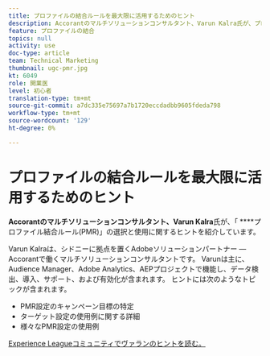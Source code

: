 ```yaml
---
title: プロファイルの結合ルールを最大限に活用するためのヒント
description: Accorantのマルチソリューションコンサルタント、Varun Kalra氏が、プロファイル結合ルール(PMR)の選択と使用に関するヒントを提供しています。
feature: プロファイルの結合
topics: null
activity: use
doc-type: article
team: Technical Marketing
thumbnail: ugc-pmr.jpg
kt: 6049
role: 開業医
level: 初心者
translation-type: tm+mt
source-git-commit: a7dc335e75697a7b1720eccdadbb9605fdeda798
workflow-type: tm+mt
source-wordcount: '129'
ht-degree: 0%

---
```



# プロファイルの結合ルールを最大限に活用するためのヒント

**Accorantのマルチソリューションコンサルタント、Varun Kalra**&#x200B;氏が、「 ****&#x200B;プロファイル結合ルール(PMR)」の選択と使用に関するヒントを紹介しています。

Varun Kalraは、シドニーに拠点を置くAdobeソリューションパートナー — Accorantで働くマルチソリューションコンサルタントです。 Varunは主に、Audience Manager、Adobe Analytics、AEPプロジェクトで機能し、データ検出、導入、サポート、および有効化が含まれます。 ヒントには次のようなトピックが含まれます。

* PMR設定のキャンペーン目標の特定
* ターゲット設定の使用例に関する詳細
* 様々なPMR設定の使用例

[Experience Leagueコミュニティでヴァランのヒントを読む。](https://experienceleaguecommunities.adobe.com/t5/adobe-audience-manager-blogs/getting-the-most-out-of-profile-merge-rules-tips-tricks-and/ba-p/372248)
